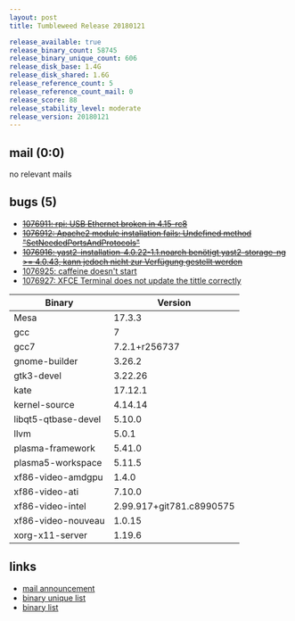 ```yaml
---
layout: post
title: Tumbleweed Release 20180121

release_available: true
release_binary_count: 58745
release_binary_unique_count: 606
release_disk_base: 1.4G
release_disk_shared: 1.6G
release_reference_count: 5
release_reference_count_mail: 0
release_score: 88
release_stability_level: moderate
release_version: 20180121
---
```


## mail (0:0)

no relevant mails

## bugs (5)

<!--more-->

- ~~[1076911: rpi: USB Ethernet broken in 4.15-rc8](https://bugzilla.opensuse.org/show_bug.cgi?id=1076911)~~
- ~~[1076912: Apache2 module installation fails: Undefined method "SetNeededPortsAndProtocols"](https://bugzilla.opensuse.org/show_bug.cgi?id=1076912)~~
- ~~[1076916: yast2-installation-4.0.22-1.1.noarch benötigt yast2-storage-ng >= 4.0.43, kann jedoch nicht zur Verfügung gestellt werden](https://bugzilla.opensuse.org/show_bug.cgi?id=1076916)~~
- [1076925: caffeine doesn't start](https://bugzilla.opensuse.org/show_bug.cgi?id=1076925)
- [1076927: XFCE Terminal does not update the tittle correctly](https://bugzilla.opensuse.org/show_bug.cgi?id=1076927)

Binary | Version
--- | ---
Mesa | 17.3.3
gcc | 7
gcc7 | 7.2.1+r256737
gnome-builder | 3.26.2
gtk3-devel | 3.22.26
kate | 17.12.1
kernel-source | 4.14.14
libqt5-qtbase-devel | 5.10.0
llvm | 5.0.1
plasma-framework | 5.41.0
plasma5-workspace | 5.11.5
xf86-video-amdgpu | 1.4.0
xf86-video-ati | 7.10.0
xf86-video-intel | 2.99.917+git781.c8990575
xf86-video-nouveau | 1.0.15
xorg-x11-server | 1.19.6

## links

- [mail announcement](https://lists.opensuse.org/opensuse-factory/2018-01/msg00508.html)
- [binary unique list](http://download.tumbleweed.boombatower.com/20180121/rpm.unique.list)
- [binary list](http://download.tumbleweed.boombatower.com/20180121/rpm.list)

